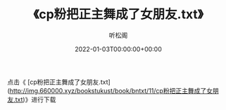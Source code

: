 ﻿---
title:  《cp粉把正主舞成了女朋友.txt》
date:   2022-01-03T00:00:00+00:00
author: 听松阁
layout: post
permalink: /cp粉把正主舞成了女朋友/
categories: 小说
tags: [小说]
---

点击《 [cp粉把正主舞成了女朋友.txt](<a href="http://img.660000.xyz/bookstukust/book/bntxt/11/cp" target=_blank>http://img.660000.xyz/bookstukust/book/bntxt/11/cp粉把正主舞成了女朋友.txt)》进行下载
